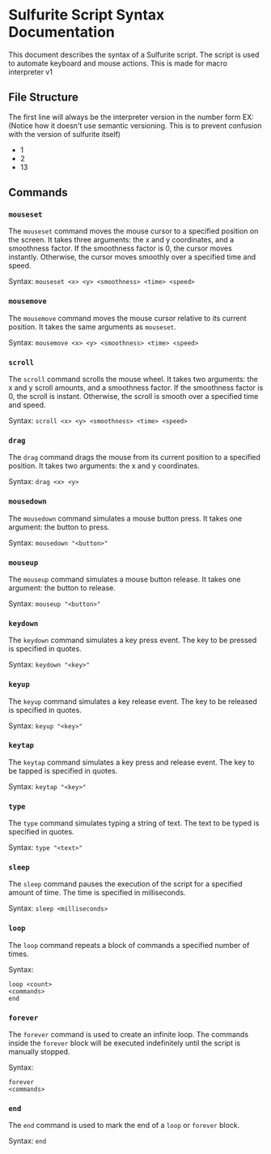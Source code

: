# Sulfurite Script Syntax Documentation

This document describes the syntax of a Sulfurite script. The script is used to automate keyboard and mouse actions. This is made for macro interpreter v1

## File Structure
The first line will always be the interpreter version in the number form EX: (Notice how it doesn't use semantic versioning. This is to prevent confusion with the version of sulfurite itself)
- 1
- 2
- 13

## Commands

### `mouseset`

The `mouseset` command moves the mouse cursor to a specified position on the screen. It takes three arguments: the x and y coordinates, and a smoothness factor. If the smoothness factor is 0, the cursor moves instantly. Otherwise, the cursor moves smoothly over a specified time and speed.

Syntax: `mouseset <x> <y> <smoothness> <time> <speed>`

### `mousemove`

The `mousemove` command moves the mouse cursor relative to its current position. It takes the same arguments as `mouseset`.

Syntax: `mousemove <x> <y> <smoothness> <time> <speed>`

### `scroll`

The `scroll` command scrolls the mouse wheel. It takes two arguments: the x and y scroll amounts, and a smoothness factor. If the smoothness factor is 0, the scroll is instant. Otherwise, the scroll is smooth over a specified time and speed.

Syntax: `scroll <x> <y> <smoothness> <time> <speed>`

### `drag`

The `drag` command drags the mouse from its current position to a specified position. It takes two arguments: the x and y coordinates.

Syntax: `drag <x> <y>`

### `mousedown`

The `mousedown` command simulates a mouse button press. It takes one argument: the button to press.

Syntax: `mousedown "<button>"`

### `mouseup`

The `mouseup` command simulates a mouse button release. It takes one argument: the button to release.

Syntax: `mouseup "<button>"`

### `keydown`

The `keydown` command simulates a key press event. The key to be pressed is specified in quotes.

Syntax: `keydown "<key>"`

### `keyup`

The `keyup` command simulates a key release event. The key to be released is specified in quotes.

Syntax: `keyup "<key>"`

### `keytap`

The `keytap` command simulates a key press and release event. The key to be tapped is specified in quotes.

Syntax: `keytap "<key>"`

### `type`

The `type` command simulates typing a string of text. The text to be typed is specified in quotes.

Syntax: `type "<text>"`

### `sleep`

The `sleep` command pauses the execution of the script for a specified amount of time. The time is specified in milliseconds.

Syntax: `sleep <milliseconds>`

### `loop`

The `loop` command repeats a block of commands a specified number of times.

Syntax: 

```
loop <count>
<commands>
end
```

### `forever`

The `forever` command is used to create an infinite loop. The commands inside the `forever` block will be executed indefinitely until the script is manually stopped.

Syntax: 

```
forever
<commands>
```

### `end`

The `end` command is used to mark the end of a `loop` or `forever` block.

Syntax: `end`
